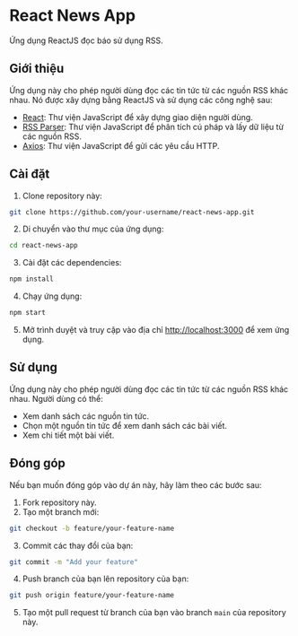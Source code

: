 # React News App

Ứng dụng ReactJS đọc báo sử dụng RSS.

## Giới thiệu

Ứng dụng này cho phép người dùng đọc các tin tức từ các nguồn RSS khác nhau. Nó được xây dựng bằng ReactJS và sử dụng các công nghệ sau:

- [React](https://reactjs.org/): Thư viện JavaScript để xây dựng giao diện người dùng.
- [RSS Parser](https://www.npmjs.com/package/rss-parser): Thư viện JavaScript để phân tích cú pháp và lấy dữ liệu từ các nguồn RSS.
- [Axios](https://axios-http.com/): Thư viện JavaScript để gửi các yêu cầu HTTP.

## Cài đặt

1. Clone repository này:

  ```bash
  git clone https://github.com/your-username/react-news-app.git
  ```

2. Di chuyển vào thư mục của ứng dụng:

  ```bash
  cd react-news-app
  ```

3. Cài đặt các dependencies:

  ```bash
  npm install
  ```

4. Chạy ứng dụng:

  ```bash
  npm start
  ```

5. Mở trình duyệt và truy cập vào địa chỉ [http://localhost:3000](http://localhost:3000) để xem ứng dụng.

## Sử dụng

Ứng dụng này cho phép người dùng đọc các tin tức từ các nguồn RSS khác nhau. Người dùng có thể:

- Xem danh sách các nguồn tin tức.
- Chọn một nguồn tin tức để xem danh sách các bài viết.
- Xem chi tiết một bài viết.

## Đóng góp

Nếu bạn muốn đóng góp vào dự án này, hãy làm theo các bước sau:

1. Fork repository này.
2. Tạo một branch mới:

  ```bash
  git checkout -b feature/your-feature-name
  ```

3. Commit các thay đổi của bạn:

  ```bash
  git commit -m "Add your feature"
  ```

4. Push branch của bạn lên repository của bạn:

  ```bash
  git push origin feature/your-feature-name
  ```

5. Tạo một pull request từ branch của bạn vào branch `main` của repository này.